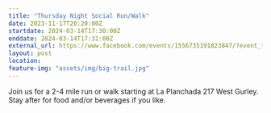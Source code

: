 ```yaml
---
title: "Thursday Night Social Run/Walk"
date: 2023-11-17T20:20:00Z
startdate: 2024-03-14T17:30:00Z
enddate: 2024-03-14T17:31:00Z
external_url: https://www.facebook.com/events/1556735191823847/?event_time_id=1556735225157177
layout: post
location: 
feature-img: "assets/img/big-trail.jpg"
---
```


Join us for a 2-4 mile run or walk starting at La Planchada 217 West Gurley. Stay after for food and/or beverages if you like. <br>
  <br>
  
